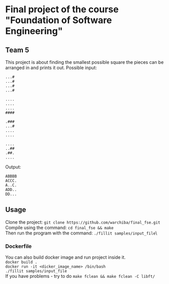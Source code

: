 
# Final project of the course "Foundation of Software Engineering" 
## Team 5

This project is about finding the smallest possible square the pieces can be arranged in and prints it out.
Possible input:
```
...#
...#
...#
...#

....
....
....
####

.###
...#
....
....

....
..##
.##.
....
```
Output:
```
ABBBB
ACCC.
A..C.
ADD..
DD...
```


## Usage

Clone the project: `git clone https://github.com/warchiba/final_fse.git`\
Compile using the command: `cd final_fse && make`\
Then run the program with the command: `./fillit samples/input_file`\

### Dockerfile
You can also build docker image and run project inside it.\
`docker build .`\
`docker run -it <dicker_image_name> /bin/bash`\
`./fillit samples/input_file`\
If you have problems - try to do `make fclean && make fclean -C libft/`


